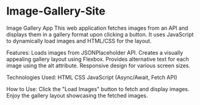 # Image-Gallery-Site
Image Gallery App This web application fetches images from an API and displays them in a gallery format upon clicking a button. It uses JavaScript to dynamically load images and HTML/CSS for the layout.

Features:
Loads images from JSONPlaceholder API.
Creates a visually appealing gallery layout using Flexbox.
Provides alternative text for each image using the alt attribute.
Responsive design for various screen sizes.

Technologies Used:
HTML
CSS
JavaScript (Async/Await, Fetch API)

How to Use:
Click the "Load Images" button to fetch and display images.
Enjoy the gallery layout showcasing the fetched images.
